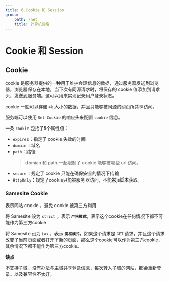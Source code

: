 ```yaml
---
title: 6.Cookie 和 Session
group:
    path: /net
    title: 计算机网络
---
```

# Cookie 和 Session

## Cookie
cookie 是服务器提供的一种用于维护会话信息的数据，通过服务器发送到浏览器，浏览器保存在本地，当下次有同源请求时，将保存的 cookie 值添加到请求头，发送到服务端。这可以用来实现记录用户登录状态。

cookie 一般可以存储 `4k` 大小的数据，并且只能够被同源的网页所共享访问。

服务端可以使用 `Set-Cookie` 的响应头来配置 `cookie` 信息。

一条 `cookie` 包括了5个属性值：
* `expires`：指定了 cookie 失效的时间
* `domain`：域名
* `path`：路径
  > domian 和 path 一起限制了 cookie 能够被哪些 url 访问。
* `secure`：规定了 cookie 只能在确保安全的情况下传输
* `HttpOnly`：规定了cookie只能被服务器访问，不能被js脚本获取。

### Samesite Cookie
表示同站 cookie ，避免 cookie 被第三方利用

将 Samesite 设为 `strict` ，表示 **`严格模式`**，表示这个cookie在任何情况下都不可能作为第三方cookie

将 Samesite 设为 `Lax` ，表示 **`宽松模式`**，如果这个请求是 `GET` 请求，并且这个请求改变了当前页面或者打开了新的页面，那么这个cookie可以作为第三方cookie，其余情况下都不能作为第三方cookie。

**缺点**

不支持子域，没有办法与主域共享登录信息，每次转入子域的网站，都会重新登录。以及兼容性不太好。

